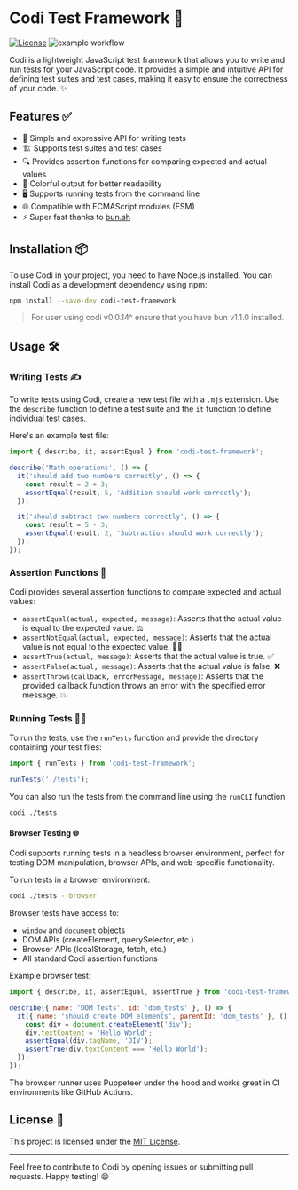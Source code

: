 # Codi Test Framework 🐶

[![License](https://img.shields.io/badge/license-MIT-blue.svg)](LICENSE)
![example workflow](https://github.com/RobAndrewHurst/codi/actions/workflows/unit_tests.yml/badge.svg)

Codi is a lightweight JavaScript test framework that allows you to write and run tests for your JavaScript code. It provides a simple and intuitive API for defining test suites and test cases, making it easy to ensure the correctness of your code. ✨

## Features ✅

- 📝 Simple and expressive API for writing tests
- 🏗️ Supports test suites and test cases
- 🔍 Provides assertion functions for comparing expected and actual values
- 🌈 Colorful output for better readability
- 🖥️ Supports running tests from the command line
- 🌐 Compatible with ECMAScript modules (ESM)
- ⚡ Super fast thanks to [bun.sh](https://bun.sh)

## Installation 📦

To use Codi in your project, you need to have Node.js installed. You can install Codi as a development dependency using npm:

```bash
npm install --save-dev codi-test-framework
```

> For user using codi v0.0.14^ ensure that you have bun v1.1.0 installed.

## Usage 🛠️

### Writing Tests ✍️

To write tests using Codi, create a new test file with a `.mjs` extension. Use the `describe` function to define a test suite and the `it` function to define individual test cases.

Here's an example test file:

```javascript
import { describe, it, assertEqual } from 'codi-test-framework';

describe('Math operations', () => {
  it('should add two numbers correctly', () => {
    const result = 2 + 3;
    assertEqual(result, 5, 'Addition should work correctly');
  });

  it('should subtract two numbers correctly', () => {
    const result = 5 - 3;
    assertEqual(result, 2, 'Subtraction should work correctly');
  });
});
```

### Assertion Functions 🧪

Codi provides several assertion functions to compare expected and actual values:

- `assertEqual(actual, expected, message)`: Asserts that the actual value is equal to the expected value. ⚖️
- `assertNotEqual(actual, expected, message)`: Asserts that the actual value is not equal to the expected value. 🙅‍♂️
- `assertTrue(actual, message)`: Asserts that the actual value is true. ✅
- `assertFalse(actual, message)`: Asserts that the actual value is false. ❌
- `assertThrows(callback, errorMessage, message)`: Asserts that the provided callback function throws an error with the specified error message. 💥

### Running Tests 🏃‍♂️

To run the tests, use the `runTests` function and provide the directory containing your test files:

```javascript
import { runTests } from 'codi-test-framework';

runTests('./tests');
```

You can also run the tests from the command line using the `runCLI` function:

```bash
codi ./tests
```

#### Browser Testing 🌐

Codi supports running tests in a headless browser environment, perfect for testing DOM manipulation, browser APIs, and web-specific functionality.

To run tests in a browser environment:

```bash
codi ./tests --browser
```

Browser tests have access to:
- `window` and `document` objects
- DOM APIs (createElement, querySelector, etc.)
- Browser APIs (localStorage, fetch, etc.)
- All standard Codi assertion functions

Example browser test:

```javascript
import { describe, it, assertEqual, assertTrue } from 'codi-test-framework';

describe({ name: 'DOM Tests', id: 'dom_tests' }, () => {
  it({ name: 'should create DOM elements', parentId: 'dom_tests' }, () => {
    const div = document.createElement('div');
    div.textContent = 'Hello World';
    assertEqual(div.tagName, 'DIV');
    assertTrue(div.textContent === 'Hello World');
  });
});
```

The browser runner uses Puppeteer under the hood and works great in CI environments like GitHub Actions.

## License 📄

This project is licensed under the [MIT License](LICENSE).

---

Feel free to contribute to Codi by opening issues or submitting pull requests. Happy testing! 😄
